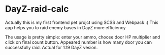 # DayZ-raid-calc
Actually this is my first frontend pet projct using SCSS and Webpack :) This app helps you to raid enemy bases in DayZ more efficiency

The usage is pretty simple: enter your ammo, choose door HP multiplier and click on final count button. Appeared number is how many door you can successfully raid.
Actual for 1.19 DayZ vesion. 
